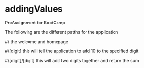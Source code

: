 # addingValues
 PreAssignment for BootCamp

The following are the different patths for the application

#/ 
the welcome and homepage

#/[digit]
this will tell the application to add 10 to the specified digit 

#/[digit]/[digit]
this will add two digits together and return the sum
